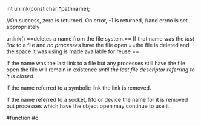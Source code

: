 int unlink(const char *pathname);

//On success, zero is returned. On error, -1 is returned, 
//and errno is set appropriately 

unlink() ==deletes a name from the file system.== 
If that name was the *last link* to a file and *no processes* have the file open 
==the file is deleted and the space it was using is made available for reuse.==

If the name was the last link to a file but any processes still have the file open the file will remain in existence *until the last file descriptor referring to it is closed.*

If the name referred to a symbolic link the link is removed.

If the name referred to a socket, fifo or device the name for it is removed but processes which have the object open may continue to use it. 

#function #c 